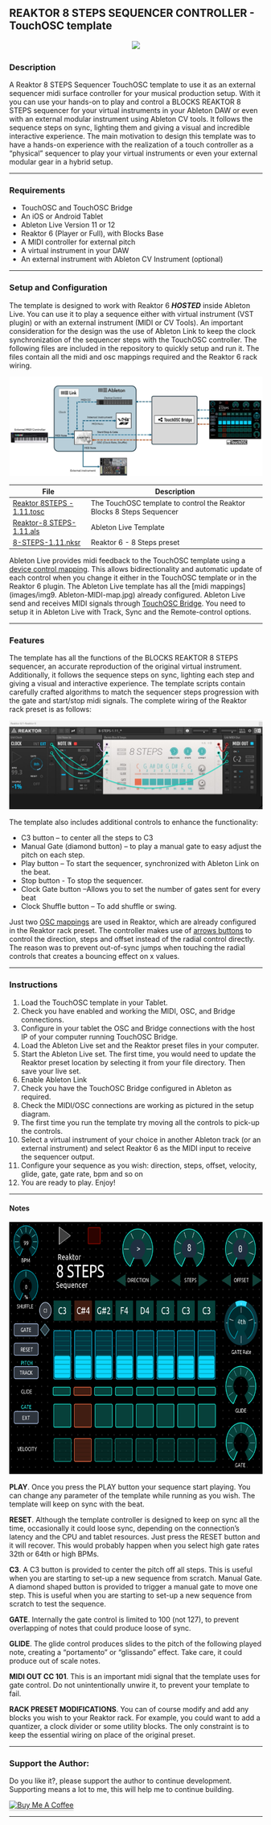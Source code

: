 ## REAKTOR 8 STEPS SEQUENCER CONTROLLER - TouchOSC template

<div align="center"> 

![](images/img0.gif)

</div>


### Description

A Reaktor 8 STEPS Sequencer TouchOSC template to use it as an external sequencer midi surface controller for your musical production setup. With it you can use your hands-on to play and control a BLOCKS REAKTOR 8 STEPS sequencer for your virtual instruments in your Ableton DAW or even with an external modular instrument using Ableton CV tools. It follows the sequence steps on sync, lighting them and giving a visual and incredible interactive experience. The main motivation to design this template was to have a hands-on experience with the realization of a touch controller as a “physical” sequencer to play your virtual instruments or even your external modular gear in a hybrid setup. 

---

### Requirements

-   TouchOSC and TouchOSC Bridge
-   An iOS or Android Tablet
-   Ableton Live Version 11 or 12
-   Reaktor 6 (Player or Full), with Blocks Base
-   A MIDI controller for external pitch
-   A virtual instrument in your DAW
-   An external instrument with Ableton CV Instrument (optional)

---

### Setup and Configuration
The template is designed to work with Reaktor 6 ***HOSTED*** inside Ableton Live. You can use it to play a sequence either with virtual instrument (VST plugin) or with an external instrument (MIDI or CV Tools). An important consideration for the design was the use of Ableton Link to keep the clock synchronization of the sequencer steps with the TouchOSC controller. The following files are included in the repository to quickly setup and run it. The files contain all the midi and osc mappings required and the Reaktor 6 rack wiring. 

![](images/img3.Ableton_TouchOSC_setup.jpg)

| File | Description   |
| ------------ | ------------ |
|  [Reaktor 8STEPS - 1.11.tosc](touchosc/Reaktor-8STEPS-1.11.01.tosc) | The TouchOSC template to control the Reaktor Blocks 8 Steps Sequencer  |
| [Reaktor-8 STEPS-1.11.als](files/Reaktor-8-STEPS-1.11.als)   | Ableton Live Template   |
| [8-STEPS-1.11.nksr](files/8-STEPS-1.11_.nksr)  | Reaktor 6 - 8 Steps preset   |

Ableton Live provides midi feedback to the TouchOSC template using a [device control mapping](images/img4.Ableton_Reaktor_Device_Controller.jpg). This allows bidirectionality and automatic update of each control when you change it either in the TouchOSC template or in the Reaktor 6 plugin. The Ableton Live template has all the [midi mappings](images/img9. Ableton-MIDI-map.jpg) already configured. Ableton Live send and receives MIDI signals through [TouchOSC Bridge](images/img5.TouchOSC_Bridge_config.jpg). You need to setup it in Ableton Live with Track, Sync and the Remote-control options.

---

### Features

The template has all the functions of the BLOCKS REAKTOR 8 STEPS sequencer, an accurate reproduction of the original virtual instrument. Additionally, it follows the sequence steps on sync, lighting each step and giving a visual and interactive experience. The template scripts contain carefully crafted algorithms to match the sequencer steps progression with the gate and start/stop midi signals.  The complete wiring of the Reaktor rack preset is as follows: 

![](images/img6.Reaktor-8-STEPS-rack.jpg)

The template also includes additional controls to enhance the functionality:

- C3 button – to center all the steps to C3
- Manual Gate (diamond button) – to play a manual gate to easy adjust the pitch on each step. 
- Play button – To start the sequencer, synchronized with Ableton Link on the beat.
- Stop button - To stop the sequencer.
- Clock Gate button –Allows you to set the number of gates sent for every beat
- Clock Shuffle button – To add shuffle or swing.


Just two [OSC mappings](images/img7.Reaktor_OSC_map.jpg) are used in Reaktor, which are already configured in the Reaktor rack preset. The controller makes use of [arrows buttons](images/img8.Direction-Steps-Offset.png) to control the direction, steps and offset instead of the radial control directly. The reason was to prevent out-of-sync jumps when touching the radial controls that creates a bouncing effect on x values.

---

### Instructions

1. Load the TouchOSC template in your Tablet.
2. Check you have enabled and working the MIDI, OSC, and Bridge connections.
3. Configure in your tablet the OSC and Bridge connections with the host IP of your computer running TouchOSC Bridge. 
4. Load the Ableton Live set and the Reaktor preset files in your computer. 
5. Start the Ableton Live set. The first time, you would need to update the Reaktor preset location by selecting it from your file directory. Then save your live set. 
6. Enable Ableton Link
7. Check you have the TouchOSC Bridge configured in Ableton as required.
8. Check the MIDI/OSC connections are working as pictured in the setup diagram.
9. The first time you run the template try moving all the controls to pick-up the controls. 
10. Select a virtual instrument of your choice in another Ableton track (or an external instrument) and select Reaktor 6 as the MIDI input to receive the sequencer output. 
11. Configure your sequence as you wish: direction, steps, offset, velocity, glide, gate, gate rate, bpm and so on
12. You are ready to play. Enjoy!

---

#### Notes

<div align="center"> 
  
  <img src="images/img2.Reaktor-8STEPS_layout.png" with=500 height=500>

</div>

**PLAY**. Once you press the PLAY button your sequence start playing. You can change any parameter of the template while running as you wish. The template will keep on sync with the beat. 

**RESET**. Although the template controller is designed to keep on sync all the time, occasionally it could loose sync, depending on the connection’s latency and the CPU and tablet resources. Just press the RESET button and it will recover. This would probably happen when you select high gate rates 32th or 64th or high BPMs. 

**C3**. A C3 button is provided to center the pitch off all steps. This is useful when you are starting to set-up a new sequence from scratch.
Manual Gate. A diamond shaped button is provided to trigger a manual gate to move one step. This is useful when you are starting to set-up a new sequence from scratch to test the sequence.

**GATE**. Internally the gate control is limited to 100 (not 127), to prevent overlapping of notes that could produce loose of sync. 

**GLIDE**. The glide control produces slides to the pitch of the following played note, creating a “portamento” or “glissando” effect. Take care, it could produce out of scale notes.

**MIDI OUT CC 101**. This is an important midi signal that the template uses for gate control. Do not unintentionally unwire it, to prevent your template to fail. 

**RACK PRESET MODIFICATIONS**. You can of course modify and add any blocks you wish to your Reaktor rack. For example, you could want to add a quantizer, a clock divider or some utility blocks. The only constraint is to keep the essential wiring on place of the original preset. 

---

### Support the Author:
<p> Do you like it?, please support the author to continue development. <br>
Supporting means a lot to me, this will help me to continue building. <p>
<a href="https://www.buymeacoffee.com/r1c4rd0" target="_blank"><img src="https://www.buymeacoffee.com/assets/img/custom_images/orange_img.png" alt="Buy Me A Coffee" style="height: 41px !important;width: 174px !important;box-shadow: 0px 3px 2px 0px rgba(190, 190, 190, 0.5) !important;-webkit-box-shadow: 0px 3px 2px 0px rgba(190, 190, 190, 0.5) !important;" ></a>

---